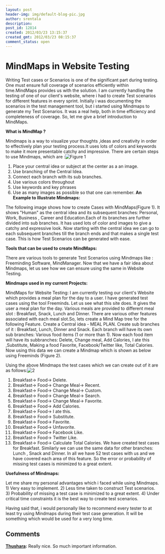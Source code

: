 ```yaml
---
layout: post
header-img: img/default-blog-pic.jpg
author: srentala
description: 
post_id: 12814
created: 2012/03/23 13:15:37
created_gmt: 2012/03/23 08:15:37
comment_status: open
---
```


# MindMaps in Website Testing

Writing Test cases or Scenarios is one of the significant part during testing. One must ensure full coverage of scenarios efficiently within time.MindMaps provides us with the solution. I am currently handling the testing of one of our client's website, where i had to create Test scenarios for different features in every sprint. Initially i was documenting the scenarios in the test management tool, but i started using Mindmaps to generate my Test Scenarios. It was a real help, both in time efficiency and completeness of coverage. So, let me give a brief introduction to MindMaps. 

**What is MindMap ?**

Mindmaps is a way to visualize your thoughts ,ideas and creativity in order to effectively plan your testing process.It uses lots of colors and keywords to make it more presentable catchy and impressive. There are certain steps to use Mindmaps, which are :![][1]

  1. Place your central idea or subject at the center as a an image.
  2. Use branching of the Central Idea.
  3. Connect each branch with its sub branches.
  4. Use various colors throughout
  5. Use keywords and key phrases
  6. Use as many images as possible so that one can remember.
**An Example to Illustrate Mindmaps:**

The following image shows how to create Cases with MindMaps(Figure 1). It shows "Human" as the central idea and its subsequent branches: Personal, Work, Business , Career and Education.Each of its branches are further divided into sub branches. It has used lots of color and images to give a catchy and expressive look. Now starting with the central idea we can go to each subsequent branches till the branch ends and that makes a single test case. This is how Test Scenarios can be generated with ease.

**Tools that can be used to create MindMaps:**

There are various tools to generate Test Scenarios using Mindmaps like : Freeminding Software, MindManager. Now that we have a fair idea about Mindmaps, let us see how we can ensure using the same in Website Testing.

**Mindmaps used in my current Projects:**

MindMaps for Website Testing: I am currently testing our client's Website which provides a meal plan for the day to a user. I have generated test cases using the tool Freeminds. Let us see what this site does. It gives the user a meal plan for the day. Various meals are provided to different meal slot : Breakfast, Snack, Lunch and Dinner. There are various other features associated with each meal slot.So, lets create a Mind Map tree for the following Feature. Create a Central idea - MEAL PLAN. Create sub branches of it : Breakfast, Lunch, Dinner and Snack. Each branch will have its own sub branches: Various food items (1 or more than 1). Now each food item will have its subbranches: Delete, Change meal, Add Calories, I ate this ,Substitute, Making a food Favorite, Facebook/Twitter like, Total Calories. Now using this data we can create a Mindmap which is shown as below using Freeminds (Figure 2).

Using the above Mindmaps the test cases which we can create out of it are as follows:![][2]

  1. Breakfast-> Food-> Delete.
  2. Breakfast-> Food-> Change Meal-> Recent.
  3. Breakfast-> Food-> Change Meal-> Custom.
  4. Breakfast-> Food-> Change Meal-> Search.
  5. Breakfast-> Food-> Change Meal-> Favorite.
  6. Breakfast-> Food-> Add Calories.
  7. Breakfast-> Food-> I ate this.
  8. Breakfast-> Food-> Substitute.
  9. Breakfast-> Food-> Favorite.
  10. Breakfast-> Food-> Unfavorite.
  11. Breakfast-> Food-> Facebook Like.
  12. Breakfast-> Food-> Twitter Like.
  13. Breakfast-> Food-> Calculate Total Calories.
We have created test cases for Breakfast. Similarly we can use the same data for other branches: Lunch , Snack and Dinner. In all we have 52 test cases with us and we have covered each area of this feature. So the error or probability of missing test cases is minimized to a great extent.

**Usefulness of Mindmaps:**

Let me share my personal advantages which i faced while using Mindmaps. 1) Very easy to implement. 2) Less time taken to construct Test scenarios. 3) Probability of missing a test case is minimized to a great extent. 4) Under critical time constraints it is the best way to create test scenarios.

Having said that, i would personally like to recommend every tester to at least try using Mindmaps during their test case generation. It will be something which would be used for a very long time.

   [1]: http://xebee.xebia.in/wp-content/uploads/2012/03/11-300x187.jpg (Figure 1)
   [2]: http://xebee.xebia.in/wp-content/uploads/2012/03/22-300x280.jpg (2)

## Comments

**[Thushara](#8019 "2012-03-23 21:43:16"):** Really nice. So much important information.

